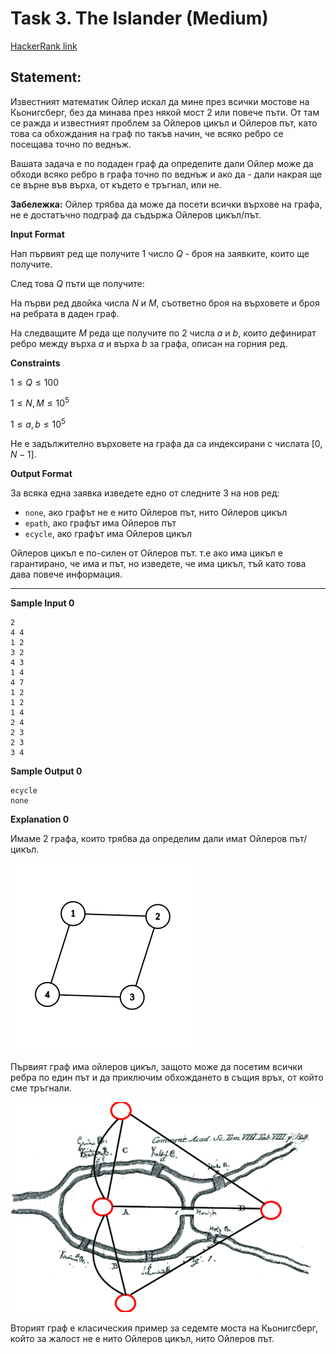 # Task 3. The Islander (Medium)

[HackerRank link](<https://www.hackerrank.com/contests/sda-hw-13-2022/challenges/islander>)

## Statement:

Известният математик Ойлер искал да мине през всички мостове на Кьонигсберг, без да минава през някой мост 2 или повече пъти. От там се ражда и известният проблем за Ойлеров цикъл и Ойлеров път, като това са обхождания на граф по такъв начин, че всяко ребро се посещава точно по веднъж.

Вашата задача е по подаден граф да определите дали Ойлер може да обходи всяко ребро в графа точно по веднъж и ако да - дали накрая ще се върне във върха, от където е тръгнал, или не.

**Забележка:** Ойлер трябва да може да посети всички върхове на графа, не е достатъчно подграф да съдържа Ойлеров цикъл/път.

**Input Format**

Нап първият ред ще получите 1 число $Q$ - броя на заявките, които ще получите.

След това $Q$ пъти ще получите:

На първи ред двойка числа $N$ и $M$, съответно броя на върховете и броя на ребрата в даден граф.

На следващите $M$ реда ще получите по 2 числа $a$ и $b$, които дефинират ребро между върха $a$ и върха $b$ за графа, описан на горния ред.

**Constraints**

$1\le Q\le 100$

$1\le N, M \le 10^5$

$1\le a,b\le 10^5$

Не е задължително върховете на графа да са индексирани с числата $[0, N-1]$.

**Output Format**

За всяка една заявка изведете едно от следните 3 на нов ред:

-   `none`, ако графът не е нито Ойлеров път, нито Ойлеров цикъл
-   `epath`, ако графът има Ойлеров път
-   `ecycle`, ако графът има Ойлеров цикъл

Ойлеров цикъл е по-силен от Ойлеров път. т.е ако има цикъл е гарантирано, че има и път, но изведете, че има цикъл, тъй като това дава повече информация.

---

**Sample Input 0**

```
2
4 4
1 2
3 2
4 3
1 4
4 7
1 2
1 2
1 4
2 4
2 3
2 3
3 4
```

**Sample Output 0**

```
ecycle
none
```

**Explanation 0**

Имаме 2 графа, които трябва да определим дали имат Ойлеров път/цикъл.

![image](../../assets/h13-3-image1.png)

Първият граф има ойлеров цикъл, защото може да посетим всички ребра по един път и да приключим обхождането в същия връх, от който сме тръгнали.

![image](../../assets/h13-3-image2.png)

Вторият граф е класическия пример за седемте моста на Кьонигсберг, който за жалост не е нито Ойлеров цикъл, нито Ойлеров път.